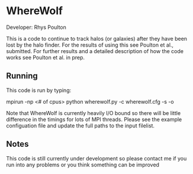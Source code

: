 # WhereWolf

Developer: Rhys Poulton

This is a code to continue to track halos (or galaxies) after they have been lost by the halo finder. For the results of using this see Poulton et al., submitted. For further results and a detailed description of how the code works see Poulton et al. in prep.

## Running

This code is run by typing:

mpirun -np <# of cpus> python wherewolf.py -c wherewolf.cfg -s <numsnaps> -o <output directory>

Note that WhereWolf is currently heavily I/O bound so there will be little difference in the timings for lots of MPI threads. Please see the example configuation file and update the full paths to the input filelist.  
 
## Notes

This code is still currently under development so please contact me if you run into any problems or you think something can be improved
